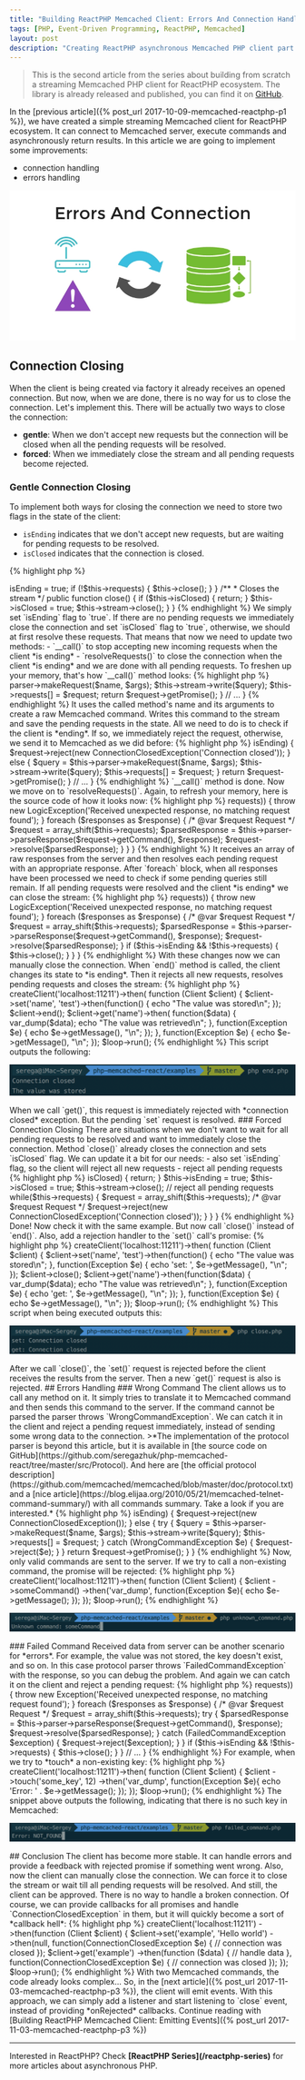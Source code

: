```yaml
---
title: "Building ReactPHP Memcached Client: Errors And Connection Handling"
tags: [PHP, Event-Driven Programming, ReactPHP, Memcached]
layout: post
description: "Creating ReactPHP asynchronous Memcached PHP client part 2: errors and connection handling"
---
```


>This is the second article from the series about building from scratch a streaming Memcached PHP client for ReactPHP ecosystem. The library is already released and published, you can find it on [GitHub](https://github.com/seregazhuk/php-react-memcached).

In the [previous article]({% post_url 2017-10-09-memcached-reactphp-p1 %}), we have created a simple streaming Memcached client for ReactPHP ecosystem. It can connect to Memcached server, execute commands and asynchronously return results. In this article we are going to implement some improvements:

- connection handling
- errors handling

<p class="text-center image">
    <img src="/assets/images/posts/reactphp-memcached/logo2.png" alt="logo" class="">
</p>

## Connection Closing

When the client is being created via factory it already receives an opened connection. But now, when we are done, there is no way for us to close the connection. Let's implement this. There will be actually two ways to close the connection: 

 - **gentle**: When we don't accept new requests but the connection will be closed when all the pending requests will be resolved.
 - **forced**: When we immediately close the stream and all pending requests become rejected. 

### Gentle Connection Closing

To implement both ways for closing the connection we need to store two flags in the state of the client:

- `isEnding` indicates that we don't accept new requests, but are waiting for pending requests to be resolved.
- `isClosed` indicates that the connection is closed.

{% highlight php %}
<?php

class Client
{
    /**
     * @var bool
     */
    protected $isClosed = false;

    /**
     * @var bool
     */
    protected $isEnding = false;

    // ...

    /**
     * Closes the connection when all requests are resolved
     */
    public function end()
    {
        // ...
    }

    /**
     * Closes the stream
     */
    public function close()
    {
        // ...
    }
}
{% endhighlight %}

When the client is instantiated both flags are set to `false`. Then method `end()` will be used to close the connection in a *gentle way*:

{% highlight php %}
<?php

class Client
{
    /**
     * @var bool
     */
    protected $isClosed = false;

    /**
     * @var bool
     */
    protected $isEnding = false;

    // ...

    /**
     * Closes the connection when all requests are resolved
     */
    public function end()
    {
        $this->isEnding = true;

        if (!$this->requests) {
            $this->close();
        }
    }

    /**
     * Closes the stream
     */
    public function close()
    {
         if ($this->isClosed) {
            return;
        }

        $this->isClosed = true;

        $this->stream->close();
    }
}
{% endhighlight %}

We simply set `isEnding` flag to `true`. If there are no pending requests we immediately close the connection and set `isClosed` flag to `true`, otherwise, we should at first resolve these requests. That means that now we need to update two methods:

- `__call()` to stop accepting new incoming requests when the client *is ending*
- `resolveRequests()` to close the connection when the client *is ending* and we are done with all pending requests.

To freshen up your memory, that's how `__call()` method looks:

{% highlight php %}
<?php

class Client
{
    // ...

    /**
     * @param string $name
     * @param array $args
     * @return Promise|PromiseInterface
     */
    public function __call($name, $args)
    {
        $request = new Request($name);

        $query = $this->parser->makeRequest($name, $args);
        $this->stream->write($query);
        $this->requests[] = $request;

        return $request->getPromise();
    }

    // ...
}
{% endhighlight %}

It uses the called method's name and its arguments to create a raw Memcached command. Writes this command to the stream and save the pending requests in the state. All we need to do is to check if the client is *ending*. If so, we immediately reject the request, otherwise, we send it to Memcached as we did before:

{% highlight php %}
<?php

class Client
{
    // ...

    /**
     * @param string $name
     * @param array $args
     * @return Promise|PromiseInterface
     */
    public function __call($name, $args)
    {
        $request = new Request($name);

        if($this->isEnding) {
            $request->reject(new ConnectionClosedException('Connection closed'));
        } else {
            $query = $this->parser->makeRequest($name, $args);
            $this->stream->write($query);
            $this->requests[] = $request;
        }

        return $request->getPromise();
    }

    // ...
}
{% endhighlight %}

`__call()` method is done. Now we move on to `resolveRequests()`. Again, to refresh your memory, here is the source code of how it looks now:

{% highlight php %}
<?php

class Client
{
    /**
     * @param array $responses
     * @throws LogicException
     */
    protected function resolveRequests(array $responses)
    {
        if (empty($this->requests)) {
            throw new LogicException('Received unexpected response, no matching request found');
        }

        foreach ($responses as $response) {
            /* @var $request Request */
            $request = array_shift($this->requests);

            $parsedResponse = $this->parser->parseResponse($request->getCommand(), $response);
            $request->resolve($parsedResponse);
        }
    }
}
{% endhighlight %}

It receives an array of raw responses from the server and then resolves each pending request with an appropriate response. After `foreach` block, when all responses have been processed we need to check if some pending queries still remain. If all pending requests were resolved and the client *is ending* we can close the stream:

{% highlight php %}
<?php

class Client
{
    /**
     * @param array $responses
     * @throws LogicException
     */
    protected function resolveRequests(array $responses)
    {
        if (empty($this->requests)) {
            throw new LogicException('Received unexpected response, no matching request found');
        }

        foreach ($responses as $response) {
            /* @var $request Request */
            $request = array_shift($this->requests);

            $parsedResponse = $this->parser->parseResponse($request->getCommand(), $response);
            $request->resolve($parsedResponse);
        }

        if ($this->isEnding && !$this->requests) {
            $this->close();
        }
    }
}
{% endhighlight %}

With these changes now we can manually close the connection. When `end()` method is called, the client changes its state to *is ending*. Then it rejects all new requests, resolves pending requests and closes the stream:

{% highlight php %}
<?php


$loop = React\EventLoop\Factory::create();
$factory = new Factory($loop);

$factory->createClient('localhost:11211')->then(
    function (Client $client) {
        $client->set('name', 'test')->then(function() {
            echo "The value was stored\n";
        });

        $client->end();

        $client->get('name')->then(
            function($data) {
                var_dump($data);
                echo "The value was retrieved\n";
            }, 
            function(Exception $e) {
                echo $e->getMessage(), "\n";
            });
    },
    function(Exception $e) {
        echo $e->getMessage(), "\n";
    });

$loop->run();
{% endhighlight %}

This script outputs the following:
<div class="row">
    <p class="col-sm-9 pull-left">
        <img src="/assets/images/posts/reactphp-memcached/end.png" alt="end" class="">
    </p>
</div>

When we call `get()`, this request is immediately rejected with *connection closed* exception. But the pending `set` request is resolved.

### Forced Connection Closing

There are situations when we don't want to wait for all pending requests to be resolved and want to immediately close the connection. Method `close()` already closes the connection and sets `isClosed` flag. We can update it a bit for our needs:

- also set `isEnding` flag, so the client will reject all new requests
- reject all pending requests

{% highlight php %}
<?php

class Client
{
    // ...

    /**
     * Closes the stream
     */
    public function close()
    {
         if ($this->isClosed) {
            return;
        }

        $this->isEnding = true;
        $this->isClosed = true;

        $this->stream->close();

        // reject all pending requests
        while($this->requests) {
            $request = array_shift($this->requests);
            /* @var $request Request */
            $request->reject(new ConnectionClosedException('Connection closed'));
        }
    } 
}
{% endhighlight %}

Done! Now check it with the same example. But now call `close()` instead of `end()`. Also, add a rejection handler to the `set()` call's promise:

{% highlight php %}
<?php

$loop = React\EventLoop\Factory::create();
$factory = new Factory($loop);

$factory->createClient('localhost:11211')->then(
    function (Client $client) {
        $client->set('name', 'test')->then(function() {
            echo "The value was stored\n";
        }, function(Exception $e) {
            echo 'set: ', $e->getMessage(), "\n";
        });

        $client->close();

        $client->get('name')->then(function($data) {
            var_dump($data);
            echo "The value was retrieved\n";
        }, function(Exception $e) {
            echo 'get: ', $e->getMessage(), "\n";
        });
    },
    function(Exception $e) {
        echo $e->getMessage(), "\n";
    });

$loop->run();
{% endhighlight %}

This script when being executed outputs this:

<div class="row">
    <p class="col-sm-9 pull-left">
        <img src="/assets/images/posts/reactphp-memcached/close.png" alt="close" class="">
    </p>
</div>
After we call `close()`, the `set()` request is rejected before the client receives the results from the server. Then a new `get()` request is also is rejected.

## Errors Handling

### Wrong Command

The client allows us to call any method on it. It simply tries to translate it to Memcached command and then sends this command to the server. If the command cannot be parsed the parser throws `WrongCommandException`. We can catch it in the client and reject a pending request immediately, instead of sending some wrong data to the connection.

>*The implementation of the protocol parser is beyond this article, but it is available in [the source code on GitHub](https://github.com/seregazhuk/php-memcached-react/tree/master/src/Protocol). And here are [the official protocol description](https://github.com/memcached/memcached/blob/master/doc/protocol.txt) and a [nice article](https://blog.elijaa.org/2010/05/21/memcached-telnet-command-summary/) with all commands summary. Take a look if you are interested.*

{% highlight php %}
<?php

class Client
{
    /**
     * @param string $name
     * @param array $args
     * @return Promise|PromiseInterface
     */
    public function __call($name, $args)
    {
        $request = new Request($name);

        if($this->isEnding) {
            $request->reject(new ConnectionClosedException());
        } else {
            try {
                $query = $this->parser->makeRequest($name, $args);
                $this->stream->write($query);
                $this->requests[] = $request;
            } catch (WrongCommandException $e) {
                $request->reject($e);
            }
        }

        return $request->getPromise();
    }
}
{% endhighlight %}

Now, only valid commands are sent to the server. If we try to call a non-existing command, the promise will be rejected:

{% highlight php %}
<?php

$loop = React\EventLoop\Factory::create();
$factory = new Factory($loop);

$factory->createClient('localhost:11211')->then(
    function (Client $client) {
        $client
            ->someCommand()
            ->then('var_dump', function(Exception $e){
                echo $e->getMessage();
            });
    });

$loop->run();
{% endhighlight %}

<div class="row">
    <p class="col-sm-9 pull-left">
        <img src="/assets/images/posts/reactphp-memcached/unknown-command.png" alt="unknown-command" class="">
    </p>
</div>

### Failed Command

Received data from server can be another scenario for *errors*. For example, the value was not stored, the key doesn't exist, and so on. In this case protocol parser throws `FailedCommandException` with the response, so you can debug the problem. And again we can catch it on the client and reject a pending request:

{% highlight php %}
<?php

class Client
{
    // ...

    /**
     * @param array $responses
     * @throws Exception
     */
    public function resolveRequests(array $responses)
    {
        if (empty($this->requests)) {
            throw new Exception('Received unexpected response, no matching request found');
        }

        foreach ($responses as $response) {
            /* @var $request Request */
            $request = array_shift($this->requests);

            try {
                $parsedResponse = $this->parser->parseResponse($request->getCommand(), $response);
                $request->resolve($parsedResponse);
            } catch (FailedCommandException $exception) {
                $request->reject($exception);
            }
        }

        if ($this->isEnding && !$this->requests) {
            $this->close();
        }
    }

    // ...
}
{% endhighlight %}

For example, when we try to *touch* a non-existing key:

{% highlight php %}
<?php

$loop = React\EventLoop\Factory::create();
$factory = new Factory($loop);

$factory->createClient('localhost:11211')->then(
    function (Client $client) {
        $client
            ->touch('some_key', 12)
            ->then('var_dump', function(Exception $e){
                echo 'Error: ' . $e->getMessage();
            });
    });

$loop->run();
{% endhighlight %}

The snippet above outputs the following, indicating that there is no such key in Memcached:

<div class="row">
    <p class="col-sm-9 pull-left">
        <img src="/assets/images/posts/reactphp-memcached/failed-command.png" alt="failed-command" class="">
    </p>
</div>

## Conclusion

The client has become more stable. It can handle errors and provide a feedback with rejected promise if something went wrong. Also, now the client can manually close the connection. We can force it to close the stream or wait till all pending requests will be resolved. And still, the client can be approved. 

There is no way to handle a broken connection. Of course, we can provide callbacks for all promises and handle `ConnectionClosedException` in them, but it will quickly become a sort of *callback hell*:

{% highlight php %}
<?php

$factory
    ->createClient('localhost:11211')
    ->then(function (Client $client) {
        $client->set('example', 'Hello world')
            ->then(null, function(ConnectionClosedException $e) {
                // connection was closed
            });

        $client->get('example')
            ->then(function ($data) {
                // handle data
            }, function(ConnectionClosedException $e) {
                // connection was closed
            });
});

$loop->run();
{% endhighlight %}

With two Memcached commands, the code already looks complex... So, in the [next article]({% post_url 2017-11-03-memcached-reactphp-p3 %}), the client will emit events. With this approach, we can simply add a listener and start listening to `close` event, instead of providing *onRejected* callbacks.


Continue reading with [Building ReactPHP Memcached Client: Emitting Events]({% post_url 2017-11-03-memcached-reactphp-p3 %})

<hr>

Interested in ReactPHP? Check <strong>[ReactPHP Series](/reactphp-series)</strong> for more articles about asynchronous PHP.
